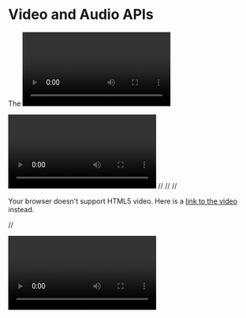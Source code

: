 # Video and Audio APIs
The <video> and <audio> elements allow us to embed video and audio into web pages. As we showed in Video and audio content, a typical implementation looks like this:

**<video controls>**
  //<source src="rabbit320.mp4" type="video/mp4">
  //<source src="rabbit320.webm" type="video/webm">
  //<p>Your browser doesn't support HTML5 video. Here is a <a href="rabbit320.mp4">link to the video</a> instead.</p>
//</video>

<video>
The <video> element has a number of attributes which allowyou to control video playback:
*src*
This attribute specifies the pathto the video. (The example video
is in H264 format so it will only
work in IE and Safari.)
posterThis attribute allows you tospecify an image to show while
the video is downloading or untilthe user tells the video to play.
width, heightThese attributes specify the size of the player in pixels.*controls*
When used, this attribute indicates that the browser should supply its own controls for playback. autoplay When used, this attribute specifies that the file should play automatically.loop
When used, this attribute
indicates that the video should
start playing again once it has
ended.


## what about HTML images
you  can improve the design and the appearance of a web page
//<img src="pic_trulli.jpg" alt="Italian Trulli">
 in the link you can see ,The <img> tag has two required attributes:

1. src - Specifies the path to the image
2. alt - Specifies an alternate text for the image

**Background Image on a HTML element**
To add a background image on an HTML element, use the HTML style attribute and the CSS background-image property:

**Example**
Add a background image on a HTML element:

//<div style="background-image: url('img_girl.jpg');">

Practical positioning examples
This article shows how to build some real world examples to illustrate what kinds of things you can do with positioning

 we've got a <section> element with a class of info-box, which contains a <ul> and a <div>. The unordered list contains three list items with links inside, which will become the actual tabs to click on for displaying our content panels. The div contains three <article> elements, which will make up the content panels that correspond to each tab. Each panel contains some sample content.

 //<section class="info-box">
  <ul>
    <li><a href="#" class="active">Tab 1</a></li>
    <li><a href="#">Tab 2</a></li>
    <li><a href="#">Tab 3</a></li>
  </ul>
  <div class="panels">
    <article class="active-panel">
      <h2>The first tab</h2>

      <p>Lorem ipsum dolor sit amet, consectetur adipiscing elit. Pellentesque turpis nibh, .</p>
    </article>


### Bookmark/Skim
* .You can add comments to your code between the
<!-- and --> markers.
* . The id and class attributes allow you to identify
particular elements.
* .The <div> and <span> elements allow you to group
block-level and inline elements together.
* . <iframes> cut windows into your web pages through
which other pages can be displayed.
* .The <meta> tag allows you to supply all kinds of information about your web page.
* . Escape characters are used to include special
characters in your pages such as <, >, and ©..
